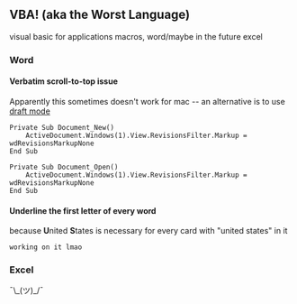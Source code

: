 ## VBA! (aka the Worst Language)
visual basic for applications macros, word/maybe in the future excel 

### Word

#### Verbatim scroll-to-top issue
Apparently this sometimes doesn't work for mac -- an alternative is to use [draft mode](https://www.dummies.com/software/microsoft-office/word/how-to-change-the-document-view-in-word-2016/#:~:text=The%20Draft%20view%20presents%20only%20basic%20text)


```
Private Sub Document_New()
    ActiveDocument.Windows(1).View.RevisionsFilter.Markup = wdRevisionsMarkupNone
End Sub

Private Sub Document_Open()
    ActiveDocument.Windows(1).View.RevisionsFilter.Markup = wdRevisionsMarkupNone
End Sub
```

#### Underline the first letter of every word
because **U**nited **S**tates is necessary for every card with "united states" in it

```
working on it lmao
```

### Excel
¯\\\_(ツ)_/¯
